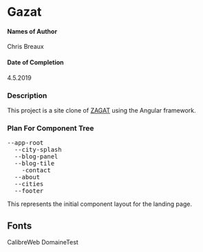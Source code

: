 # Gazat


#### Names of Author
Chris Breaux

#### Date of Completion

4.5.2019

### Description

This project is a site clone of [ZAGAT](https://www.zagat.com/) using the Angular framework.

### Plan For Component Tree
<pre>
--app-root
  --city-splash
  --blog-panel
  --blog-tile
    -contact
  --about
  --cities
  --footer
</pre>

This represents the initial component layout for the landing page.

## Fonts

CalibreWeb
DomaineTest

